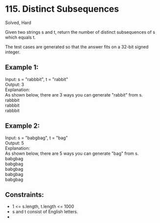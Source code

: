 # 115. Distinct Subsequences
Solved, Hard

Given two strings s and t, return the number of distinct subsequences of s which equals t.  

The test cases are generated so that the answer fits on a 32-bit signed integer.  

 

Example 1:
---
Input: s = "rabbbit", t = "rabbit"  
Output: 3  
Explanation:  
As shown below, there are 3 ways you can generate "rabbit" from s.  
rabbbit  
rabbbit  
rabbbit  

Example 2:  
---
Input: s = "babgbag", t = "bag"   
Output: 5  
Explanation:  
As shown below, there are 5 ways you can generate "bag" from s.  
babgbag  
babgbag  
babgbag  
babgbag  
babgbag  
 

Constraints:
---
- 1 <= s.length, t.length <= 1000
- s and t consist of English letters.
-  
